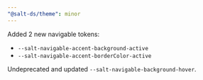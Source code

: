 ```yaml
---
"@salt-ds/theme": minor
---
```


Added 2 new navigable tokens:

- `--salt-navigable-accent-background-active`
- `--salt-navigable-accent-borderColor-active`

Undeprecated and updated `--salt-navigable-background-hover`.
